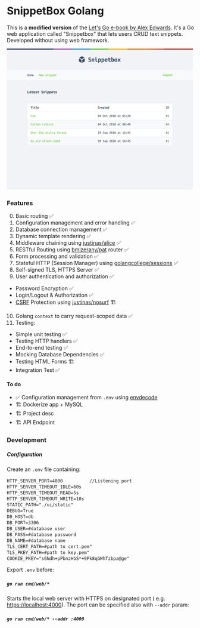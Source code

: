 # SnippetBox Golang

This is a **modified version** of the [Let's Go e-book by Alex Edwards](https://lets-go.alexedwards.net/). It's a Go web application called "Snippetbox" that lets users CRUD text snippets. Developed without using web framework.

<img width="500" src="https://github.com/cullenjett/snippetbox/raw/master/lets-go-screenshot.png">

### Features

 0. Basic routing :white_check_mark:
 1. Configuration management and error handling :white_check_mark:
 2. Database connection management :white_check_mark: 
 3.  Dynamic template rendering :white_check_mark:
 4.  Middleware chaining using [justinas/alice](https://github.com/justinas/alice) :white_check_mark:
 5.  RESTful Routing using [bmizerany/pat](https://github.com/bmizerany/pat) router :white_check_mark:
 6.  Form processing and validation :white_check_mark:
 7.  Stateful HTTP (Session Manager) using [golangcollege/sessions](https://github.com/golangcollege/sessions) 
 :white_check_mark:
 8.  Self-signed TLS, HTTPS Server :white_check_mark:
 9.  User authentication and authorization :white_check_mark:
 - Password Encryption :white_check_mark:
 - Login/Logout & Authorization :white_check_mark:
 -  [CSRF](https://www.gnucitizen.org/blog/csrf-demystified/) Protection using [justinas/nosurf](https://github.com/justinas/nosurf) :building_construction:
 10.    Golang `context` to carry request-scoped data :white_check_mark:
 11.    Testing:
 - Simple unit testing :white_check_mark:
 - Testing HTTP handlers :white_check_mark:
 - End-to-end testing :white_check_mark:
 - Mocking Database Dependencies :white_check_mark:
 - Testing HTML Forms :building_construction:
 - Integration Test :white_check_mark:

#### To do
- :white_check_mark: Configuration management from `.env` using [envdecode](https://github.com/joeshaw/envdecode)
- :building_construction: Dockerize app + MySQL 
- :building_construction: Project desc
- :building_construction: API Endpoint


### Development


##### Configuration
Create an `.env` file containing:
```
HTTP_SERVER_PORT=4000          //Listening port
HTTP_SERVER_TIMEOUT_IDLE=60s  
HTTP_SERVER_TIMEOUT_READ=5s
HTTP_SERVER_TIMEOUT_WRITE=10s
STATIC_PATH="./ui/static"
DEBUG=True
DB_HOST=db
DB_PORT=3306
DB_USER=#database user 
DB_PASS=#database password
DB_NAME=#database name 
TLS_CERT_PATH=#path to cert.pem"
TLS_PKEY_PATH=#path to key.pem"
COOKIE_PKEY="s6Ndh+pPbnzHbS*+9Pk8qGWhTzbpa@ge"

```
Export `.env` before:

##### `go run cmd/web/*`

Starts the local web server with HTTPS on designated port ( e.g. [https://localhost:4000](https://localhost:4000)).
The port can be specified also with `--addr` param:
##### `go run cmd/web/* --addr :4000`

